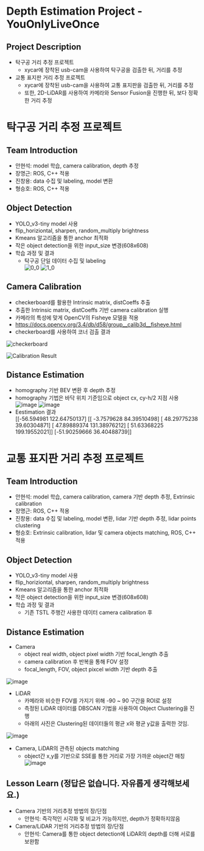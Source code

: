 # Depth Estimation Project - YouOnlyLiveOnce

## Project Description
- 탁구공 거리 추정 프로젝트 
  - xycar에 장착된 usb-cam을 사용하여 탁구공을 검출한 뒤, 거리를 추정
- 교통 표지판 거리 추정 프로젝트
  - xycar에 장착된 usb-cam을 사용하여 교통 표지판을 검출한 뒤, 거리를 추정
  - 또한, 2D-LiDAR를 사용하여 카메라와 Sensor Fusion을 진행한 뒤, 보다 정확한 거리 추정

# 탁구공 거리 추정 프로젝트
## Team Introduction
- 안현석: model 학습, camera calibration, depth 추정
- 장명근: ROS, C++ 적용
- 진창용: data 수집 및 labeling, model 변환
- 형승호: ROS, C++ 적용

## Object Detection
- YOLO_v3-tiny model 사용
- flip_horiziontal, sharpen, random_multiply brightness
- Kmeans 알고리즘을 통한 anchor 최적화
- 작은 object detection을 위한 input_size 변경(608x608)
- 학습 과정 및 결과
  - 탁구공 단일 데이터 수집 및 labeling  
![0_0](https://user-images.githubusercontent.com/42567320/219880867-a2a83d94-cf43-4005-9a8e-6e6f87ff426e.png)
![1_0](https://user-images.githubusercontent.com/42567320/219880868-3bb3e545-4934-45b9-9dc2-392bfb81a366.png)

## Camera Calibration
- checkerboard를 활용한 Intrinsic matrix, distCoeffs 추출
- 추출한 Intrinsic matrix, distCoeffs 기반 camera calibration 실행
- 카메라의 특성에 맞게 OpenCV의 Fisheye 모델을 적용
- https://docs.opencv.org/3.4/db/d58/group__calib3d__fisheye.html 
- checkerboard를 사용하여 코너 검출 결과

![checkerboard](https://github.com/prgrms-ad-devcourse/ad-4-depth-estimation-project/blob/YouOnlyLiveOnce_team5/Result%20Image/checkerboard.PNG)

![Calibration Result](https://github.com/prgrms-ad-devcourse/ad-4-depth-estimation-project/blob/YouOnlyLiveOnce_team5/Result%20Image/Calibration%20result.PNG)



## Distance Estimation
- homography 기반 BEV 변환 후 depth 추정
- homography 기법은 바닥 위치 기준임으로 object cx, cy-h/2 지점 사용  
![image](https://user-images.githubusercontent.com/42567320/219881364-abc59ff2-5532-40d4-baeb-77de0244f6aa.png)
![image](https://user-images.githubusercontent.com/42567320/219881383-32edb747-ae53-4ce7-b287-6315f665d68e.png)
- Eestimation 결과  
[[-56.594981   122.64750137]            [[ -3.7579628   84.39510498]
 [ 48.29775238  39.60304871]             [ 47.89889374 131.38976212]
 [ 51.63368225 199.19552021]]            [-51.90259666  36.40488739]]

# 교통 표지판 거리 추정 프로젝트
## Team Introduction
- 안현석: model 학습, camera calibration, camera 기반 depth 추정, Extrinsic calibration
- 장명근: ROS, C++ 적용
- 진창용: data 수집 및 labeling, model 변환, lidar 기반 depth 추정, lidar points clustering
- 형승호: Extrinsic calibration, lidar 및 camera objects matching, ROS, C++ 적용

## Object Detection
- YOLO_v3-tiny model 사용
- flip_horiziontal, sharpen, random_multiply brightness
- Kmeans 알고리즘을 통한 anchor 최적화
- 작은 object detection을 위한 input_size 변경(608x608)
- 학습 과정 및 결과
  - 기존 TSTL 주행간 사용한 데이터 camera calibration 후 

## Distance Estimation
- Camera
  - object real width, object pixel width 기반 focal_length 추출
  - camera calibration 후 반복을 통해 FOV 설정
  - focal_length, FOV, object pixcel width 기반 depth 추출  
  
![image](https://user-images.githubusercontent.com/42567320/219882392-95a6329a-8964-41a0-8a78-6a12b6e5ac1f.png)

- LiDAR
  - 카메라와 비슷한 FOV를 가지기 위해 -90 ~ 90 구간을 ROI로 설정
  - 측정된 LiDAR 데이터를 DBSCAN 기법을 사용하여 Object Clustering을 진행
  - 아래의 사진은 Clustering된 데이터들의 평균 x와 평균 y값을 출력한 것임.
  
![image](https://user-images.githubusercontent.com/42567320/219882988-df0574ee-e68a-4c99-ad8a-0abc136b5fb0.png)

- Camera, LiDAR의 관측된 objects matching
  - object간 x,y를 기반으로 SSE를 통한 거리로 가장 가까운 object간 매칭  
![image](https://user-images.githubusercontent.com/42567320/219882969-57cedd19-8c90-49f1-9346-fc4a59d6d265.png)


## Lesson Learn (정답은 없습니다. 자유롭게 생각해보세요.)
- Camera 기반의 거리추정 방법의 장/단점
  - 안현석: 즉각적인 시각화 및 비교가 가능하지만, depth가 정확하지않음
- Camera/LiDAR 기반의 거리추정 방법의 장/단점
  - 안현석: Camera를 통한 object detection에 LiDAR의 depth를 더해 서로를 보완함
